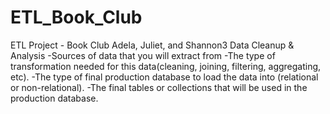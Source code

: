 # ETL_Book_Club
ETL Project - Book Club Adela, Juliet, and Shannon3
Data Cleanup & Analysis
-Sources of data that you will extract from
-The type of transformation needed for this data(cleaning, joining, filtering, aggregating, etc).
-The type of final production database to load the data into (relational or non-relational).
-The final tables or collections that will be used in the production database.
